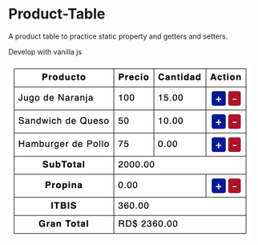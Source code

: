 # Product-Table
A product table to practice static property and getters and setters.

Develop with vanilla js

![Screenshot](screenshot.png)


